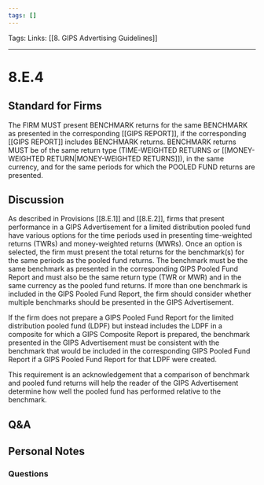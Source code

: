 ```yaml
---
tags: []
---
```

Tags:
Links: [[8. GIPS Advertising Guidelines]]
___
# 8.E.4
## Standard for Firms
The FIRM MUST present BENCHMARK returns for the same BENCHMARK as presented in the corresponding [[GIPS REPORT]], if the corresponding [[GIPS REPORT]] includes BENCHMARK returns. BENCHMARK returns MUST be of the same return type (TIME-WEIGHTED RETURNS or [[MONEY-WEIGHTED RETURN|MONEY-WEIGHTED RETURNS]]), in the same currency, and for the same periods for which the POOLED FUND returns are presented.
## Discussion
As described in Provisions [[8.E.1]] and [[8.E.2]], firms that present performance in a GIPS Advertisement for a limited distribution pooled fund have various options for the time periods used in presenting time-weighted returns (TWRs) and money-weighted returns (MWRs). Once an option is selected, the firm must present the total returns for the benchmark(s) for the same periods as the pooled fund returns. The benchmark must be the same benchmark as presented in the corresponding GIPS Pooled Fund Report and must also be the same return type (TWR or MWR) and in the same currency as the pooled fund returns. If more than one benchmark is included in the GIPS Pooled Fund Report, the firm should consider whether multiple benchmarks should be presented in the GIPS Advertisement.

If the firm does not prepare a GIPS Pooled Fund Report for the limited distribution pooled fund (LDPF) but instead includes the LDPF in a composite for which a GIPS Composite Report is prepared, the benchmark presented in the GIPS Advertisement must be consistent with the benchmark that would be included in the corresponding GIPS Pooled Fund Report if a GIPS Pooled Fund Report for that LDPF were created.

This requirement is an acknowledgement that a comparison of benchmark and pooled fund returns will help the reader of the GIPS Advertisement determine how well the pooled fund has performed relative to the benchmark.
## Q&A

## Personal Notes

### Questions